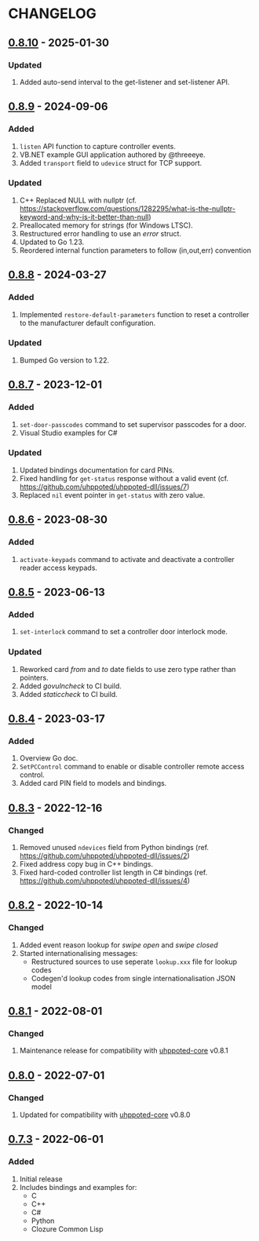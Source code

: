 # CHANGELOG

## [0.8.10](https://github.com/uhppoted/uhppoted-dll/releases/tag/v0.8.10) - 2025-01-30

### Updated
1. Added auto-send interval to the get-listener and set-listener API.


## [0.8.9](https://github.com/uhppoted/uhppoted-dll/releases/tag/v0.8.9) - 2024-09-06

### Added
1. `listen` API function to capture controller events.
2. VB.NET example GUI application authored by @threeeye.
3. Added `transport` field to `udevice` struct for TCP support.

### Updated
1. C++ Replaced NULL with nullptr (cf. https://stackoverflow.com/questions/1282295/what-is-the-nullptr-keyword-and-why-is-it-better-than-null)
2. Preallocated memory for strings (for Windows LTSC).
3. Restructured error handling to use an _error_ struct.
4. Updated to Go 1.23.
5. Reordered internal function parameters to follow (in,out,err) convention


## [0.8.8](https://github.com/uhppoted/uhppoted-dll/releases/tag/v0.8.8) - 2024-03-27

### Added
1. Implemented `restore-default-parameters` function to reset a controller to the manufacturer default configuration.

### Updated
1. Bumped Go version to 1.22.


## [0.8.7](https://github.com/uhppoted/uhppoted-dll/releases/tag/v0.8.7) - 2023-12-01

### Added
1. `set-door-passcodes` command to set supervisor passcodes for a door.
2. Visual Studio examples for C#

### Updated
1. Updated bindings documentation for card PINs.
2. Fixed handling for `get-status` response without a valid event (cf. https://github.com/uhppoted/uhppoted-dll/issues/7)
3. Replaced `nil` event pointer in `get-status` with zero value.


## [0.8.6](https://github.com/uhppoted/uhppoted-dll/releases/tag/v0.8.6) - 2023-08-30

### Added
1. `activate-keypads` command to activate and deactivate a controller reader access keypads.


## [0.8.5](https://github.com/uhppoted/uhppoted-dll/releases/tag/v0.8.5) - 2023-06-13

### Added
1. `set-interlock` command to set a controller door interlock mode.

### Updated
1. Reworked card _from_ and _to_ date fields to use zero type rather than pointers.
2. Added _govulncheck_ to CI build.
3. Added _staticcheck_ to CI build.


## [0.8.4](https://github.com/uhppoted/uhppoted-dll/releases/tag/v0.8.4) - 2023-03-17

### Added
1. Overview Go doc.
2. `SetPCControl` command to enable or disable controller remote access control.
3. Added card PIN field to models and bindings.


## [0.8.3](https://github.com/uhppoted/uhppoted-dll/releases/tag/v0.8.3) - 2022-12-16

### Changed
1. Removed unused `ndevices` field from Python bindings (ref. https://github.com/uhppoted/uhppoted-dll/issues/2)
2. Fixed address copy bug in C++ bindings.
3. Fixed hard-coded controller list length in C# bindings (ref. https://github.com/uhppoted/uhppoted-dll/issues/4)


## [0.8.2](https://github.com/uhppoted/uhppoted-dll/releases/tag/v0.8.2) - 2022-10-14

### Changed
1. Added event reason lookup for _swipe open_ and _swipe closed_
2. Started internationalising messages:
   - Restructured sources to use seperate `lookup.xxx` file for lookup codes
   - Codegen'd lookup codes from single internationalisation JSON model


## [0.8.1](https://github.com/uhppoted/uhppoted-dll/releases/tag/v0.8.1) - 2022-08-01

### Changed
1. Maintenance release for compatibility with [uhppoted-core](https://github.com/uhppoted/uhppote-core) v0.8.1


## [0.8.0](https://github.com/uhppoted/uhppoted-dll/releases/tag/v0.8.0) - 2022-07-01

### Changed
1. Updated for compatibility with [uhppoted-core](https://github.com/uhppoted/uhppote-core) v0.8.0


## [0.7.3](https://github.com/uhppoted/uhppoted-dll/releases/tag/v0.7.3) - 2022-06-01

### Added
1. Initial release
2. Includes bindings and examples for:
   - C
   - C++
   - C#
   - Python
   - Clozure Common Lisp


